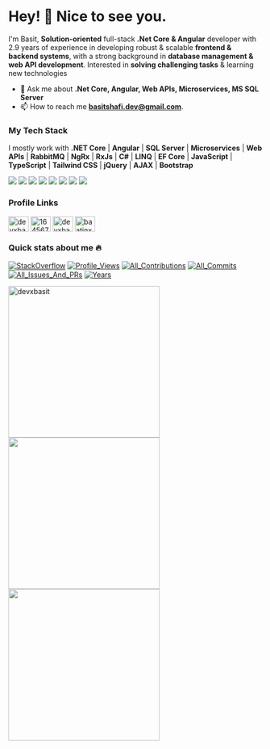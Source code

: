  <!-- <img src="https://emojis.slackmojis.com/emojis/images/1531849430/4246/blob-sunglasses.gif?1531849430" width="30"/> -->
<h1>Hey! 🧐 Nice to see you.</h1>

I'm Basit, **Solution-oriented** full-stack **.Net Core & Angular** developer with 2.9 years of experience in developing robust & scalable **frontend & backend systems**, with a strong background in **database management & web API development**. Interested in **solving challenging tasks** & learning new technologies

- 💬 Ask me about **.Net Core, Angular, Web APIs, Microservices, MS SQL Server**
- 📫 How to reach me **basitshafi.dev@gmail.com**.
<!-- - 📄 Know about my experiences [View Resume](https://drive.google.com/file/d/1F0g_TvYRPpLautL4IMjL36fFdt6L1ajNN/view). -->

### My Tech Stack

I mostly work with **.NET Core** | **Angular** | **SQL Server** | **Microservices** | **Web APIs** | **RabbitMQ** | **NgRx** | **RxJs** | **C#** | **LINQ** | **EF Core** | **JavaScript** | **TypeScript** | **Tailwind CSS** | **jQuery** | **AJAX** | **Bootstrap**
<p>
<img src="https://img.shields.io/badge/C%23-239120?style=for-the-badge&logo=c-sharp&logoColor=#8065d8" />
<img src="https://img.shields.io/badge/Angular-DD0031?style=for-the-badge&logo=angular&logoColor=white" />
<img src="https://img.shields.io/badge/Microsoft%20SQL%20Server-CC2927.svg?style=for-the-badge&logo=Microsoft-SQL-Server&logoColor=white" />
<img src="https://img.shields.io/badge/JavaScript-F7DF1E.svg?style=for-the-badge&logo=JavaScript&logoColor=black" />
<img src="https://img.shields.io/badge/TypeScript-3178C6.svg?style=for-the-badge&logo=TypeScript&logoColor=white" />
<img src="https://img.shields.io/badge/jQuery-0769AD.svg?style=for-the-badge&logo=jQuery&logoColor=white" />
<img src="https://img.shields.io/badge/bootstrap-%238511FA.svg?style=for-the-badge&logo=bootstrap&logoColor=white" />
<img src="https://img.shields.io/badge/CSS3-1572B6.svg?style=for-the-badge&logo=CSS3&logoColor=white" />
</p>

### Profile Links

<p align="left">
<a target="_blank" href="https://linkedin.com/in/devxbasit"><img align="center" src="https://raw.githubusercontent.com/rahuldkjain/github-profile-readme-generator/master/src/images/icons/Social/linked-in-alt.svg" alt="devxbasit" height="30" width="40" /></a>
<a target="_blank" href="https://stackoverflow.com/users/16456741"><img align="center" src="https://raw.githubusercontent.com/rahuldkjain/github-profile-readme-generator/master/src/images/icons/Social/stack-overflow.svg" alt="16456741" height="30" width="40" /></a>
<a target="_blank" href="https://www.leetcode.com/devxbasit"><img align="center" src="https://raw.githubusercontent.com/rahuldkjain/github-profile-readme-generator/master/src/images/icons/Social/leet-code.svg" alt="devxbasit" height="30" width="40" /></a>
<a target="_blank" href="https://auth.geeksforgeeks.org/user/baatinx/practice/"><img align="center" src="https://raw.githubusercontent.com/rahuldkjain/github-profile-readme-generator/master/src/images/icons/Social/geeks-for-geeks.svg" alt="baatinx/profile" height="30" width="40" /></a>
</p>

### Quick stats about me 🔥

<p>
  <a target="_blank" href="https://stackoverflow.com/users/16456741/"><img src="https://stackoverflow-badge.vercel.app/?userID=16456741" style="border-bottom:1px solid gray" alt="StackOverflow"/></a>
  <a target="_blank" href="https://github.com/devxbasit/devxbasit"><img src="https://komarev.com/ghpvc/?username=devxbasit&label=ProfileViews" alt="Profile_Views"/></a>
  <a target="_blank" href="https://github.com/devxbasit?tab=repositories"><img src="https://badges.strrl.dev/contributions/all/devxbasit" alt="All_Contributions"/></a>
  <a target="_blank" href="https://github.com/devxbasit?tab=repositories"><img src="https://badges.strrl.dev/commits/all/devxbasit" alt="All_Commits"/></a>
  <a target="_blank" href="https://github.com/devxbasit?tab=repositories"><img src="https://badges.strrl.dev/issues-and-prs/all/devxbasit" alt="All_Issues_And_PRs"/></a>
  <a target="_blank" href="https://github.com/devxbasit/devxbasit"><img src="https://badges.strrl.dev/years/devxbasit" alt="Years" /></a>
</p>

<div>
  <a target="_blank" href="https://github.com/devxbasit/github-readme-streak-stats" title="Go to Source">
    <img align="left" width=300 src="https://streak-stats.demolab.com/?user=devxbasit&theme=react&border=61dafb&hide_border=true" alt="devxbasit" />
  </a>
  <a target="_blank" href="https://github.com/devxbasit/github-readme-stats" title="Go to Source">
    <img align="left" width=300 src="https://github-readme-stats.vercel.app/api?username=devxbasit&show_icons=true&theme=react&border_color=61dafb&hide_border=true" />
  </a>
    <a target="_blank" href="https://github.com/devxbasit/github-readme-stats">
    <img align="left" width=300 src="https://github-readme-stats.vercel.app/api/top-langs/?username=devxbasit&hide=php,java,scss,html,css,clojure,c%2B%2B,hack&title_color=61dafb&text_color=ffffff&icon_color=61dafb&bg_color=20232a&border_color=61dafb&hide_border=true&size_weight=0.5&count_weight=0.5" />
  </a>
</div>

